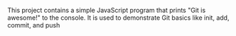 This project contains a simple JavaScript program that prints "Git is awesome!" to the console.
It is used to demonstrate Git basics like init, add, commit, and push
